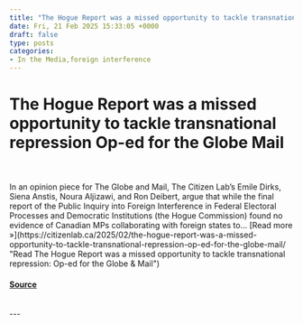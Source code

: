 ```yaml
---
title: "The Hogue Report was a missed opportunity to tackle transnational repression Op-ed for the Globe Mail"
date: Fri, 21 Feb 2025 15:33:05 +0000
draft: false
type: posts
categories: 
- In the Media,foreign interference
---
```

# The Hogue Report was a missed opportunity to tackle transnational repression Op-ed for the Globe Mail

<br/>

<br/>
In an opinion piece for The Globe and Mail, The Citizen Lab’s Emile Dirks, Siena Anstis, Noura Aljizawi, and Ron Deibert, argue that while the final report of the Public Inquiry into Foreign Interference in Federal Electoral Processes and Democratic Institutions (the Hogue Commission) found no evidence of Canadian MPs collaborating with foreign states to... [Read more »](https://citizenlab.ca/2025/02/the-hogue-report-was-a-missed-opportunity-to-tackle-transnational-repression-op-ed-for-the-globe-mail/ "Read The Hogue Report was a missed opportunity to tackle transnational repression: Op-ed for the Globe & Mail")

#### [Source](https://citizenlab.ca/2025/02/the-hogue-report-was-a-missed-opportunity-to-tackle-transnational-repression-op-ed-for-the-globe-mail/)

<br/>
---
